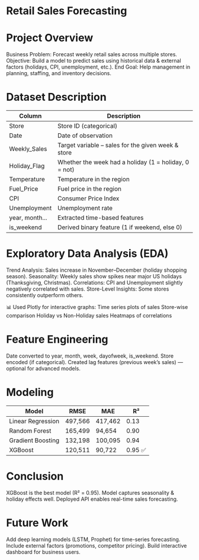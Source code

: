 # Retail Sales Forecasting

# Project Overview

Business Problem: Forecast weekly retail sales across multiple stores.
Objective: Build a model to predict sales using historical data & external factors (holidays, CPI, unemployment, etc.).
End Goal: Help management in planning, staffing, and inventory decisions.

# Dataset Description

| Column         | Description                                           |
| -------------- | ----------------------------------------------------- |
| Store          | Store ID (categorical)                                |
| Date           | Date of observation                                   |
| Weekly\_Sales  | Target variable – sales for the given week & store    |
| Holiday\_Flag  | Whether the week had a holiday (1 = holiday, 0 = not) |
| Temperature    | Temperature in the region                             |
| Fuel\_Price    | Fuel price in the region                              |
| CPI            | Consumer Price Index                                  |
| Unemployment   | Unemployment rate                                     |
| year, month... | Extracted time-based features                         |
| is\_weekend    | Derived binary feature (1 if weekend, else 0)         |

# Exploratory Data Analysis (EDA)

Trend Analysis: Sales increase in November–December (holiday shopping season).
Seasonality: Weekly sales show spikes near major US holidays (Thanksgiving, Christmas).
Correlations: CPI and Unemployment slightly negatively correlated with sales.
Store-Level Insights: Some stores consistently outperform others.

📊 Used Plotly for interactive graphs:
Time series plots of sales
Store-wise comparison
Holiday vs Non-Holiday sales
Heatmaps of correlations

# Feature Engineering

Date converted to year, month, week, dayofweek, is_weekend.
Store encoded (if categorical).
Created lag features (previous week’s sales) — optional for advanced models.

# Modeling

| Model             | RMSE    | MAE     | R²     |
| ----------------- | ------- | ------- | ------ |
| Linear Regression | 497,566 | 417,462 | 0.13   |
| Random Forest     | 165,499 | 94,654  | 0.90   |
| Gradient Boosting | 132,198 | 100,095 | 0.94   |
| XGBoost           | 120,511 | 90,722  | 0.95 ✅ |

# Conclusion

XGBoost is the best model (R² = 0.95).
Model captures seasonality & holiday effects well.
Deployed API enables real-time sales forecasting.

# Future Work

Add deep learning models (LSTM, Prophet) for time-series forecasting.
Include external factors (promotions, competitor pricing).
Build interactive dashboard for business users.
